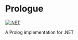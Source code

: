 # Prologue

[![.NET](https://github.com/coetaur0/Prologue/actions/workflows/dotnet.yml/badge.svg)](https://github.com/coetaur0/Prologue/actions/workflows/dotnet.yml)

A Prolog implementation for .NET
